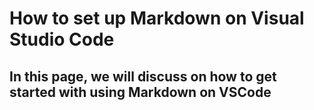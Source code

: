# How to set up Markdown on Visual Studio Code

## In this page, we will discuss on how to get started with using Markdown on VSCode